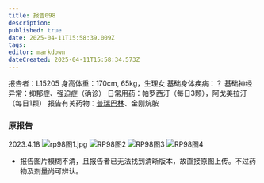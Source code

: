```yaml
---
title: 报告098
description: 
published: true
date: 2025-04-11T15:58:39.009Z
tags: 
editor: markdown
dateCreated: 2025-04-11T15:58:34.573Z
---
```


﻿报告者：L15205
身高体重：170cm, 65kg，生理女
基础身体疾病：？
基础神经异常：抑郁症、强迫症（确诊）
日常用药：帕罗西汀（每日3颗），阿戈美拉汀（每日1颗）
报告有关药物：[普瑞巴林](/PR80/)、金刚烷胺

### 原报告
2023.4.18
![rp98图1.jpg](/imgs/rp98图1.jpg)
![RP98图2](/imgs/rp98图2.jpg)
![RP98图3](/imgs/rp98图3.jpg)
![RP98图4](/imgs/rp98图4.jpg)

- 报告图片模糊不清，且报告者已无法找到清晰版本，故直接原图上传。不过药物及剂量尚可辨认。
